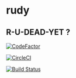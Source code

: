 # rudy
## R-U-DEAD-YET ?

[![CodeFactor](https://www.codefactor.io/repository/github/sahilchaddha/rudy/badge)](https://www.codefactor.io/repository/github/sahilchaddha/rudy)

[![CircleCI](https://circleci.com/gh/sahilchaddha/rudy/tree/master.svg?style=svg&circle-token=238735d531ccbba861d0e290f8443e0aec89ec66)](https://circleci.com/gh/sahilchaddha/rudy/tree/master)

[![Build Status](https://semaphoreci.com/api/v1/projects/be75e13b-9b1c-43eb-8350-1a652fe84f03/1950351/badge.svg)](https://semaphoreci.com/sahilchaddha-96/rudy)